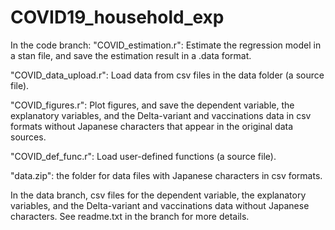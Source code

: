 # COVID19_household_exp

In the code branch:
  "COVID_estimation.r": Estimate the regression model in a stan file, and save the estimation result in a .data format.

  "COVID_data_upload.r": Load data from csv files in the data folder (a source file).

  "COVID_figures.r": Plot figures, and save the dependent variable, the explanatory variables, and the Delta-variant and vaccinations data in csv formats without Japanese characters that appear in the   original data sources.

  "COVID_def_func.r": Load user-defined functions (a source file).

  "data.zip": the folder for data files with Japanese characters in csv formats.

In the data branch, csv files for the dependent variable, the explanatory variables, and the Delta-variant and vaccinations data without Japanese characters. See readme.txt in the branch for more details.

